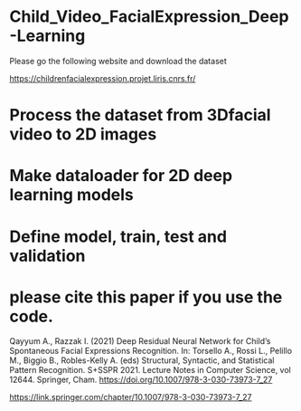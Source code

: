 # Child_Video_FacialExpression_Deep-Learning

Please go the following website and download the dataset

https://childrenfacialexpression.projet.liris.cnrs.fr/

# Process the dataset from 3Dfacial video to 2D images

# Make dataloader for 2D deep learning models

# Define model, train, test and validation

# please cite this paper if you use the code.

Qayyum A., Razzak I. (2021) Deep Residual Neural Network for Child’s Spontaneous Facial Expressions Recognition. In: Torsello A., Rossi L., Pelillo M., Biggio B., Robles-Kelly A. (eds) Structural, Syntactic, and Statistical Pattern Recognition. S+SSPR 2021. Lecture Notes in Computer Science, vol 12644. Springer, Cham. https://doi.org/10.1007/978-3-030-73973-7_27

https://link.springer.com/chapter/10.1007/978-3-030-73973-7_27

